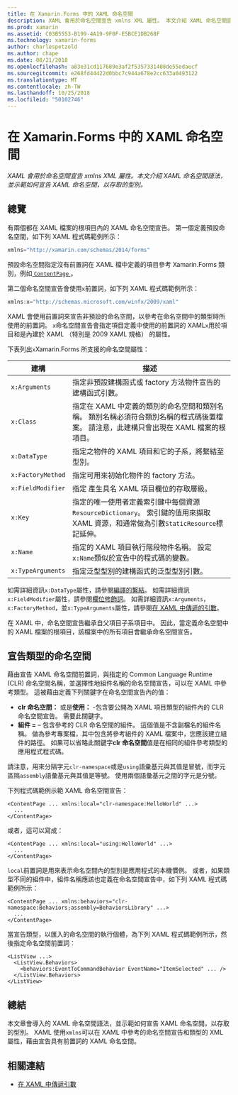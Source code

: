 ```yaml
---
title: 在 Xamarin.Forms 中的 XAML 命名空間
description: XAML 會用於命名空間宣告 xmlns XML 屬性。 本文介紹 XAML 命名空間語法，並示範如何宣告 XAML 命名空間，以存取的型別。
ms.prod: xamarin
ms.assetid: C03B5553-B199-4A19-9F0F-E5BCE1DB268F
ms.technology: xamarin-forms
author: charlespetzold
ms.author: chape
ms.date: 08/21/2018
ms.openlocfilehash: a83e31cd117689e3af2f5357331408de55edaecf
ms.sourcegitcommit: e268fd44422d0bbc7c944a678e2cc633a0493122
ms.translationtype: MT
ms.contentlocale: zh-TW
ms.lasthandoff: 10/25/2018
ms.locfileid: "50102746"
---
```

# <a name="xaml-namespaces-in-xamarinforms"></a>在 Xamarin.Forms 中的 XAML 命名空間

_XAML 會用於命名空間宣告 xmlns XML 屬性。本文介紹 XAML 命名空間語法，並示範如何宣告 XAML 命名空間，以存取的型別。_

## <a name="overview"></a>總覽

有兩個都在 XAML 檔案的根項目內的 XAML 命名空間宣告。 第一個定義預設命名空間，如下列 XAML 程式碼範例所示：

```csharp
xmlns="http://xamarin.com/schemas/2014/forms"
```

預設命名空間指定沒有前置詞在 XAML 檔中定義的項目參考 Xamarin.Forms 類別，例如[ `ContentPage` ](xref:Xamarin.Forms.ContentPage)。

第二個命名空間宣告會使用`x`前置詞，如下列 XAML 程式碼範例所示：

```csharp
xmlns:x="http://schemas.microsoft.com/winfx/2009/xaml"
```

XAML 會使用前置詞來宣告非預設的命名空間，以參考在命名空間中的類型時所使用的前置詞。 `x`命名空間宣告會指定項目定義中使用的前置詞的 XAML`x`用於項目和是內建於 XAML （特別是 2009 XAML 規格） 的屬性。

下表列出`x`Xamarin.Forms 所支援的命名空間屬性：

|建構|描述|
|--- |--- |
|`x:Arguments`|指定非預設建構函式或 factory 方法物件宣告的建構函式引數。|
|`x:Class`|指定在 XAML 中定義的類別的命名空間和類別名稱。 類別名稱必須符合類別名稱的程式碼後置檔案。 請注意，此建構只會出現在 XAML 檔案的根項目。|
|`x:DataType`|指定之物件的 XAML 項目和它的子系，將繫結至型別。|
|`x:FactoryMethod`|指定可用來初始化物件的 factory 方法。|
|`x:FieldModifier`|指定 產生具名 XAML 項目欄位的存取層級。|
|`x:Key`|指定的唯一使用者定義索引鍵中每個資源`ResourceDictionary`。 索引鍵的值用來擷取 XAML 資源，和通常做為引數`StaticResource`標記延伸。|
|`x:Name`|指定的 XAML 項目執行階段物件名稱。 設定`x:Name`類似於宣告中的程式碼的變數。|
|`x:TypeArguments`|指定泛型型別的建構函式的泛型型別引數。|

如需詳細資訊`x:DataType`屬性，請參閱[編譯的繫結](~/xamarin-forms/app-fundamentals/data-binding/compiled-bindings.md)。 如需詳細資訊`x:FieldModifier`屬性，請參閱[欄位修飾詞](~/xamarin-forms/xaml/field-modifiers.md)。 如需詳細資訊`x:Arguments`， `x:FactoryMethod`，並`x:TypeArguments`屬性，請參閱[在 XAML 中傳遞的引數](~/xamarin-forms/xaml/passing-arguments.md)。

在 XAML 中，命名空間宣告繼承自父項目子系項目中。 因此，當定義命名空間中的 XAML 檔案的根項目，該檔案中的所有項目會繼承命名空間宣告。

## <a name="declaring-namespaces-for-types"></a>宣告類型的命名空間

藉由宣告 XAML 命名空間前置詞，與指定的 Common Language Runtime (CLR) 命名空間名稱，並選擇性地組件名稱的命名空間宣告，可以在 XAML 中參考類型。 這被藉由定義下列關鍵字在命名空間宣告內的值：

- **clr 命名空間：** 或是**使用：** -包含要公開為 XAML 項目類型的組件內的 CLR 命名空間宣告。 需要此關鍵字。
- **組件 =** – 包含參考的 CLR 命名空間的組件。 這個值是不含副檔名的組件名稱。 做為參考專案檔，其中包含將參考組件的 XAML 檔案中，您應該建立組件的路徑。 如果可以省略此關鍵字**clr 命名空間**值是在相同的組件參考類型的應用程式程式碼。

請注意，用來分隔字元`clr-namespace`或是`using`語彙基元與其值是冒號，而字元區隔`assembly`語彙基元與其值是等號。 使用兩個語彙基元之間的字元是分號。

下列程式碼範例示範 XAML 命名空間宣告：

```xaml
<ContentPage ... xmlns:local="clr-namespace:HelloWorld" ...>
  ...
</ContentPage>
```

或者，這可以寫成：

```xaml
<ContentPage ... xmlns:local="using:HelloWorld" ...>
  ...
</ContentPage>
```

`local`前置詞是用來表示命名空間內的型別是應用程式的本機慣例。 或者，如果類型不同的組件中，組件名稱應該也定義在命名空間宣告中，如下列 XAML 程式碼範例所示：

```xaml
<ContentPage ... xmlns:behaviors="clr-namespace:Behaviors;assembly=BehaviorsLibrary" ...>
  ...
</ContentPage>
```

當宣告類型，以匯入的命名空間的執行個體，為下列 XAML 程式碼範例所示，然後指定命名空間前置詞：

```xaml
<ListView ...>
  <ListView.Behaviors>
    <behaviors:EventToCommandBehavior EventName="ItemSelected" ... />
  </ListView.Behaviors>
</ListView>
```

## <a name="summary"></a>總結

本文章會導入的 XAML 命名空間語法，並示範如何宣告 XAML 命名空間，以存取的型別。 XAML 使用`xmlns`可以在 XAML 中參考的命名空間宣告和類型的 XML 屬性，藉由宣告具有前置詞的 XAML 命名空間。


## <a name="related-links"></a>相關連結

- [在 XAML 中傳遞引數](~/xamarin-forms/xaml/passing-arguments.md)
